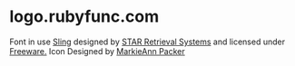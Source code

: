 # logo.rubyfunc.com

Font in use <a target="_blank" href="https://www.fontsquirrel.com/fonts/Sling">Sling</a> designed by
<a target="_blank" href="">STAR Retrieval Systems</a>
and licensed under
<a target="_blank" href="https://www.fontsquirrel.com/license/Sling">Freeware.</a>
Icon Designed by
<a target="_blank" href="https://thenounproject.com/MarkieAnn">MarkieAnn Packer</a></div></div>

#

#



